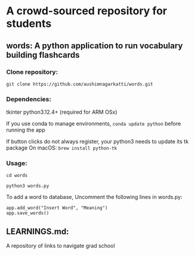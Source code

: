# A crowd-sourced repository for students

## words: A python application to run vocabulary building flashcards

### Clone repository:
`git clone https://github.com/aushimnagarkatti/words.git`

### Dependencies:
tkinter
python3.12.4+ (required for ARM OSx)

If you use conda to manage environments,
`conda update python`
before running the app

If button clicks do not always register, your python3
needs to update its tk package
On macOS:
`brew install python-tk`


### Usage:

`cd words`

`python3 words.py`

To add a word to database,
Uncomment the following lines in words.py:
```
app.add_word("Insert Word", "Meaning")
app.save_words()
```

## LEARNINGS.md:

A repository of links to navigate grad school
